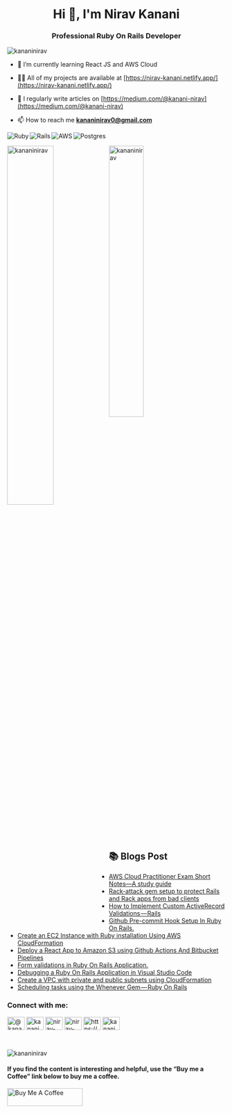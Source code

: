 <h1 align="center">Hi 👋, I'm Nirav Kanani</h1>
<h3 align="center">Professional Ruby On Rails Developer</h3>

<p align="left"> <img src="https://komarev.com/ghpvc/?username=kananinirav&label=Profile%20views&color=0e75b6&style=flat" alt="kananinirav" /> </p>

- 🌱 I’m currently learning React JS and AWS Cloud

- 👨‍💻 All of my projects are available at [https://nirav-kanani.netlify.app/](https://nirav-kanani.netlify.app/)

- 📝 I regularly write articles on [https://medium.com/@kanani-nirav](https://medium.com/@kanani-nirav)

- 📫 How to reach me **kananinirav0@gmail.com**

<p><img align="left" src="https://img.shields.io/badge/ruby-%23CC342D.svg?style=for-the-badge&logo=ruby&logoColor=white" alt="Ruby" /></p>

<p><img align="left" src="https://img.shields.io/badge/rails-%23CC0000.svg?style=for-the-badge&logo=ruby-on-rails&logoColor=white" alt="Rails" /></p>

<p><img align="left" src="https://img.shields.io/badge/AWS-%23FF9900.svg?style=for-the-badge&logo=amazon-aws&logoColor=white" alt="AWS" /></p>

<p><img src="https://img.shields.io/badge/postgres-%23316192.svg?style=for-the-badge&logo=postgresql&logoColor=white" alt="Postgres" /></p>

<img align="left" width='46%' src="https://github-readme-stats.vercel.app/api?username=kananinirav&show_icons=true&theme=radical&count_private=true" alt="kananinirav" />

<p><img width='40%' src="https://github-readme-stats.vercel.app/api/top-langs?username=kananinirav&show_icons=true&locale=en&layout=compact" alt="kananinirav" /></p>
<br />

## 📚 Blogs Post
<!-- BLOG-POST-LIST:START -->
- [AWS Cloud Practitioner Exam Short Notes—A study guide](https://medium.com/@kanani-nirav/aws-cloud-practitioner-exam-short-notes-a-study-guide-b8dcbebb292e?source=rss-9ad7dce5400b------2)
- [Rack-attack gem setup to protect Rails and Rack apps from bad clients](https://medium.com/@kanani-nirav/rack-attack-gem-setup-to-protect-rails-and-rack-apps-from-bad-clients-66ad8b667c5e?source=rss-9ad7dce5400b------2)
- [How to Implement Custom ActiveRecord Validations — Rails](https://medium.com/@kanani-nirav/how-to-implement-custom-activerecord-validations-rails-485ff2695731?source=rss-9ad7dce5400b------2)
- [Github Pre-commit Hook Setup In Ruby On Rails.](https://medium.com/@kanani-nirav/github-pre-commit-hook-setup-in-ruby-on-rails-2aa65f6b328b?source=rss-9ad7dce5400b------2)
- [Create an EC2 Instance with Ruby installation Using AWS CloudFormation](https://blog.devgenius.io/create-an-ec2-instance-with-ruby-installation-using-aws-cloudformation-abc5aa8da0c8?source=rss-9ad7dce5400b------2)
- [Deploy a React App to Amazon S3 using Github Actions And Bitbucket Pipelines](https://blog.devgenius.io/deploy-a-react-app-to-amazon-s3-using-github-actions-and-bitbucket-pipelines-74791ae10a7c?source=rss-9ad7dce5400b------2)
- [Form validations in Ruby On Rails Application.](https://medium.com/@kanani-nirav/form-validations-in-ruby-on-rails-application-6c06d1b02339?source=rss-9ad7dce5400b------2)
- [Debugging a Ruby On Rails Application in Visual Studio Code](https://medium.com/@kanani-nirav/debugging-a-ruby-on-rails-application-in-visual-studio-code-b99ce8140ee7?source=rss-9ad7dce5400b------2)
- [Create a VPC with private and public subnets using CloudFormation](https://awstip.com/create-a-vpc-with-private-and-public-subnets-using-cloudformation-939114a38f22?source=rss-9ad7dce5400b------2)
- [Scheduling tasks using the Whenever Gem — Ruby On Rails](https://medium.com/@kanani-nirav/scheduling-tasks-using-the-whenever-gem-ruby-on-rails-5e61c82ad563?source=rss-9ad7dce5400b------2)
<!-- BLOG-POST-LIST:END -->

<h3 align="left">Connect with me:</h3>
<p align="left">
<a href="https://medium.com/@kanani-nirav" target="blank"><img align="center" src="https://raw.githubusercontent.com/rahuldkjain/github-profile-readme-generator/master/src/images/icons/Social/medium.svg" alt="@kanani-nirav" height="30" width="40" /></a>
<a href="https://dev.to/kanani_nirav" target="blank"><img align="center" src="https://raw.githubusercontent.com/rahuldkjain/github-profile-readme-generator/master/src/images/icons/Social/devto.svg" alt="kanani_nirav" height="30" width="40" /></a>
<a href="https://linkedin.com/in/nirav-kanani" target="blank"><img align="center" src="https://raw.githubusercontent.com/rahuldkjain/github-profile-readme-generator/master/src/images/icons/Social/linked-in-alt.svg" alt="nirav-kanani" height="30" width="40" /></a>
<a href="https://stackoverflow.com/users/12288988/nirav-kanani" target="blank"><img align="center" src="https://raw.githubusercontent.com/rahuldkjain/github-profile-readme-generator/master/src/images/icons/Social/stack-overflow.svg" alt="nirav-kanani" height="30" width="40" /></a>
<a href="/https://medium.com/feed/@kanani-nirav" target="blank"><img align="center" src="https://raw.githubusercontent.com/rahuldkjain/github-profile-readme-generator/master/src/images/icons/Social/rss.svg" alt="https://medium.com/feed/@kanani-nirav" height="30" width="40" /></a>
<a href="https://twitter.com/kananinirav1" target="blank"><img align="center" src="https://raw.githubusercontent.com/rahuldkjain/github-profile-readme-generator/master/src/images/icons/Social/twitter.svg" alt="kananinirav1" height="30" width="40" /></a>
</p>
<br />
<p><img align="center" src="https://github-readme-streak-stats.herokuapp.com/?user=kananinirav&" alt="kananinirav" /></p>

#### If you find the content is interesting and helpful, use the “Buy me a Coffee” link below to buy me a coffee.
<a href="https://www.buymeacoffee.com/kananinirav" target="_blank"><img src="https://cdn.buymeacoffee.com/buttons/default-orange.png" alt="Buy Me A Coffee" height="41" width="174"></a>
